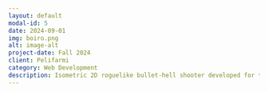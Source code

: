 ```yaml
---
layout: default
modal-id: 5
date: 2024-09-01
img: boiro.png
alt: image-alt
project-date: Fall 2024
client: Pelifarmi
category: Web Development
description: Isometric 2D roguelike bullet-hell shooter developed for the Pelifarmi training program in a span of ~5 weeks. I was in charge of game programming and implemented most major game mechanics. https://samuel-salo.itch.io/boiro/
---
```

